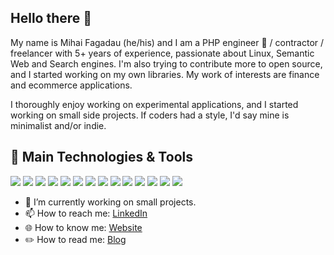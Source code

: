 ## Hello there 👋

My name is Mihai Fagadau (he/his) and I am a PHP engineer 🐘 / contractor / freelancer with 5+ years of experience, passionate about Linux, Semantic Web and Search engines. I'm also trying to contribute more to open source, and I started working on my own libraries. My work of interests are finance and ecommerce applications.

 I thoroughly enjoy working on experimental applications, and I started working on small side projects. If coders had a style, I'd say mine is minimalist and/or indie.


## 🔧 Main Technologies & Tools
![](https://img.shields.io/badge/Linux-FCC624?style=for-the-badge&logo=linux&logoColor=black)
![](https://img.shields.io/badge/Visual_Studio_Code-0078D4?style=for-the-badge&logo=visual%20studio%20code&logoColor=white)
![](https://img.shields.io/badge/PHP-777BB4?style=for-the-badge&logo=php&logoColor=white)
![](https://img.shields.io/badge/Java-ED8B00?style=for-the-badge&logo=java&logoColor=white)
![](https://img.shields.io/badge/Python-3776AB?style=for-the-badge&logo=python&logoColor=white)
![](https://img.shields.io/badge/JavaScript-F7DF1E?style=for-the-badge&logo=javascript&logoColor=black)
![](https://img.shields.io/badge/Shell_Script-121011?style=for-the-badge&logo=gnu-bash&logoColor=white)
![](https://img.shields.io/badge/PostgreSQL-316192?style=for-the-badge&logo=postgresql&logoColor=white)
![](https://img.shields.io/badge/docker-%230db7ed.svg?style=for-the-badge&logo=docker&logoColor=white)
![](https://img.shields.io/badge/kubernetes-%23326ce5.svg?style=for-the-badge&logo=kubernetes&logoColor=white)
![](https://img.shields.io/badge/Linode-00A95C?style=for-the-badge&logo=Linode&logoColor=white)
![](https://img.shields.io/badge/Azure_DevOps-0078D7?style=for-the-badge&logo=azure-devops&logoColor=white)
![](https://img.shields.io/badge/Vue.js-35495E?style=for-the-badge&logo=vue.js&logoColor=4FC08D)
![](https://img.shields.io/badge/Svelte-4A4A55?style=for-the-badge&logo=svelte&logoColor=FF3E00)

- 🔭 I’m currently working on small projects.
- 📫 How to reach me: [LinkedIn](https://www.linkedin.com/in/f%C4%83g%C4%83d%C4%83u-mihai-060b00137)
- 🌐 How to know me: [Website](https://mihaichris.github.io)
- ✏️ How to read me: [Blog](https://mihaifagadau.hashnode.dev/)

